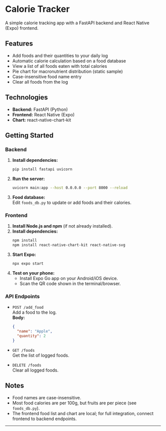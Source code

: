 # Calorie Tracker

A simple calorie tracking app with a FastAPI backend and React Native (Expo) frontend.

## Features

- Add foods and their quantities to your daily log
- Automatic calorie calculation based on a food database
- View a list of all foods eaten with total calories
- Pie chart for macronutrient distribution (static sample)
- Case-insensitive food name entry
- Clear all foods from the log

## Technologies

- **Backend:** FastAPI (Python)
- **Frontend:** React Native (Expo)
- **Chart:** react-native-chart-kit

## Getting Started

### Backend

1. **Install dependencies:**
    ```bash
    pip install fastapi uvicorn
    ```
2. **Run the server:**
    ```bash
    uvicorn main:app --host 0.0.0.0 --port 8000 --reload
    ```
3. **Food database:**  
   Edit `foods_db.py` to update or add foods and their calories.

### Frontend

1. **Install Node.js and npm** (if not already installed).
2. **Install dependencies:**
    ```bash
    npm install
    npm install react-native-chart-kit react-native-svg
    ```
3. **Start Expo:**
    ```bash
    npx expo start
    ```
4. **Test on your phone:**  
   - Install Expo Go app on your Android/iOS device.
   - Scan the QR code shown in the terminal/browser.

### API Endpoints

- `POST /add_food`  
  Add a food to the log.  
  **Body:**  
  ```json
  {
    "name": "Apple",
    "quantity": 2
  }
  ```
- `GET /foods`  
  Get the list of logged foods.

- `DELETE /foods`  
  Clear all logged foods.

## Notes

- Food names are case-insensitive.
- Most food calories are per 100g, but fruits are per piece (see `foods_db.py`).
- The frontend food list and chart are local; for full integration, connect frontend to backend endpoints.

---
